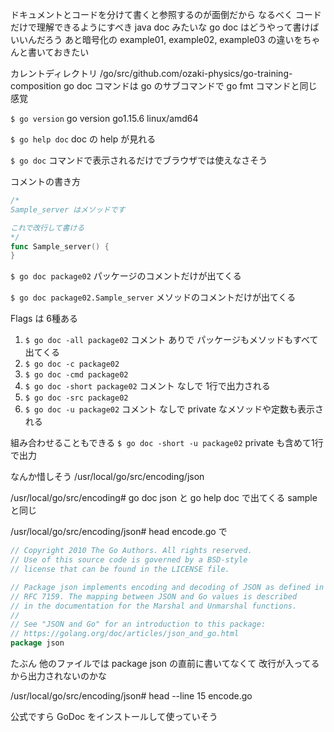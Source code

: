 ドキュメントとコードを分けて書くと参照するのが面倒だから
なるべく コードだけで理解できるようにすべき
java doc みたいな go doc はどうやって書けばいいんだろう
あと暗号化の example01, example02, example03 の違いをちゃんと書いておきたい


カレントディレクトリ
/go/src/github.com/ozaki-physics/go-training-composition
go doc コマンドは go のサブコマンドで
go fmt コマンドと同じ感覚

`$ go version`
go version go1.15.6 linux/amd64

`$ go help doc`
doc の help が見れる

`$ go doc`
コマンドで表示されるだけでブラウザでは使えなさそう

コメントの書き方
```go
/*
Sample_server はメソッドです

これで改行して書ける
*/
func Sample_server() {
}
```

`$ go doc package02`
パッケージのコメントだけが出てくる

`$ go doc package02.Sample_server`
メソッドのコメントだけが出てくる

Flags は 6種ある
1. `$ go doc -all package02`
コメント ありで パッケージもメソッドもすべて出てくる
2. `$ go doc -c package02`
3. `$ go doc -cmd package02`
4. `$ go doc -short package02`
コメント なしで 1行で出力される
5. `$ go doc -src package02`
6. `$ go doc -u package02`
コメント なしで private なメソッドや定数も表示される

組み合わせることもできる
`$ go doc -short -u package02`
private も含めて1行で出力

なんか惜しそう
/usr/local/go/src/encoding/json

/usr/local/go/src/encoding# go doc json
と
go help doc で出てくる sample と同じ

/usr/local/go/src/encoding/json# head encode.go
で
```go
// Copyright 2010 The Go Authors. All rights reserved.
// Use of this source code is governed by a BSD-style
// license that can be found in the LICENSE file.

// Package json implements encoding and decoding of JSON as defined in
// RFC 7159. The mapping between JSON and Go values is described
// in the documentation for the Marshal and Unmarshal functions.
//
// See "JSON and Go" for an introduction to this package:
// https://golang.org/doc/articles/json_and_go.html
package json
```
たぶん 他のファイルでは package json の直前に書いてなくて
改行が入ってるから出力されないのかな

/usr/local/go/src/encoding/json# head --line 15 encode.go

公式ですら GoDoc をインストールして使っていそう
